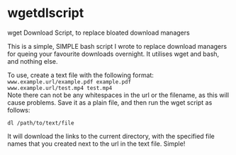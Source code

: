 wgetdlscript
============

wget Download Script, to replace bloated download managers

This is a simple, SIMPLE bash script I wrote to replace download managers for queing your favourite downloads overnight.  It utilises wget and bash, and nothing else.

To use, create a text file with the following format:
<br />
`www.example.url/example.pdf example.pdf`
<br />
`www.example.url/test.mp4 test.mp4`
<br />
Note there can not be any whitespaces in the url or the filename, as this will cause problems.
Save it as a plain file, and then run the wget script as follows:

`dl /path/to/text/file`

It will download the links to the current directory, with the specified file names that you created next to the url in the text file.  Simple!
